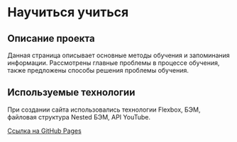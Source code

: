 # Научиться учиться

## Описание проекта
Данная страница описывает основные методы обучения и запоминания информации.
Рассмотрены главные проблемы в процессе обучения, также предложены способы  решения проблемы обучения.

## Используемые технологии
При создании сайта использовались технологии Flexbox, БЭМ, файловая  структура  Nested БЭМ, API YouTube.

[Ссылка на GitHub Pages](https://kolosdar.github.io/how-to-learn)
